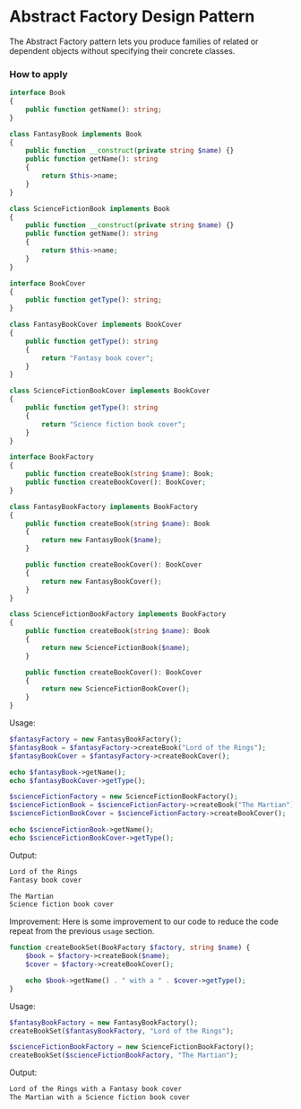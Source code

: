 # Abstract Factory Design Pattern
The Abstract Factory pattern lets you produce families of related or dependent objects without specifying their concrete classes.

### How to apply
```php
interface Book
{
    public function getName(): string;
}
```

```php
class FantasyBook implements Book
{
    public function __construct(private string $name) {}
    public function getName(): string
    {
        return $this->name;
    }
}

class ScienceFictionBook implements Book
{
    public function __construct(private string $name) {}
    public function getName(): string
    {
        return $this->name;
    }
}

```

```php
interface BookCover
{
    public function getType(): string;
}
```

```php
class FantasyBookCover implements BookCover
{
    public function getType(): string
    {
        return "Fantasy book cover";
    }
}

class ScienceFictionBookCover implements BookCover
{
    public function getType(): string
    {
        return "Science fiction book cover";
    }
}
```

```php
interface BookFactory
{
    public function createBook(string $name): Book;
    public function createBookCover(): BookCover;
}
```

```php
class FantasyBookFactory implements BookFactory
{
    public function createBook(string $name): Book
    {
        return new FantasyBook($name);
    }

    public function createBookCover(): BookCover
    {
        return new FantasyBookCover();
    }
}

class ScienceFictionBookFactory implements BookFactory
{
    public function createBook(string $name): Book
    {
        return new ScienceFictionBook($name);
    }

    public function createBookCover(): BookCover
    {
        return new ScienceFictionBookCover();
    }
}
```

Usage:
```php
$fantasyFactory = new FantasyBookFactory();
$fantasyBook = $fantasyFactory->createBook("Lord of the Rings");
$fantasyBookCover = $fantasyFactory->createBookCover();

echo $fantasyBook->getName();
echo $fantasyBookCover->getType();

$scienceFictionFactory = new ScienceFictionBookFactory();
$scienceFictionBook = $scienceFictionFactory->createBook("The Martian");
$scienceFictionBookCover = $scienceFictionFactory->createBookCover();

echo $scienceFictionBook->getName();
echo $scienceFictionBookCover->getType();
```

Output:
```txt
Lord of the Rings
Fantasy book cover

The Martian
Science fiction book cover
```

Improvement: Here is some improvement to our code to reduce the code repeat from the previous `usage` section.
```php
function createBookSet(BookFactory $factory, string $name) {
    $book = $factory->createBook($name);
    $cover = $factory->createBookCover();

    echo $book->getName() . " with a " . $cover->getType();
}
```

Usage:
```php
$fantasyBookFactory = new FantasyBookFactory();
createBookSet($fantasyBookFactory, "Lord of the Rings");

$scienceFictionBookFactory = new ScienceFictionBookFactory();
createBookSet($scienceFictionBookFactory, "The Martian");
```

Output:
```txt
Lord of the Rings with a Fantasy book cover
The Martian with a Science fiction book cover
```
